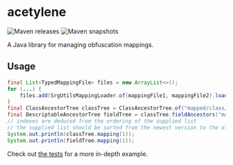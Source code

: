 # acetylene
![Maven releases](https://repo.kcra.me/api/badge/latest/releases/me/kcra/acetylene/core)
![Maven snapshots](https://repo.kcra.me/api/badge/latest/snapshots/me/kcra/acetylene/core)  

A Java library for managing obfuscation mappings.

## Usage
```java
final List<TypedMappingFile> files = new ArrayList<>();
for (...) {
    files.add(SrgUtilsMappingLoader.of(mappingFile1, mappingFile2).loadTyped());
}
final ClassAncestorTree classTree = ClassAncestorTree.of("mapped/class/name", files);
final DescriptableAncestorTree fieldTree = classTree.fieldAncestors("mappedField");
// indexes are deduced from the ordering of the supplied list
// the supplied list should be sorted from the newest version to the oldest
System.out.println(classTree.mapping(1));
System.out.println(fieldTree.mapping(1));
```
Check out [the tests](core/src/test/java/me/kcra/acetylene/test/ClassAncestorTreeTest.java) for a more in-depth example.
